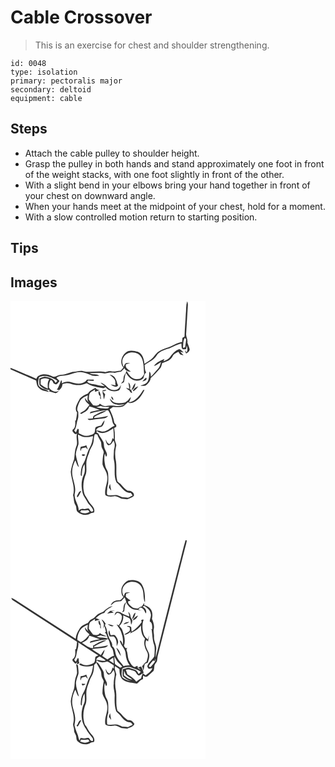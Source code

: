 # Cable Crossover
> This is an exercise for chest and shoulder strengthening.

``` 
id: 0048 
type: isolation 
primary: pectoralis major 
secondary: deltoid 
equipment: cable 
``` 

## Steps

 - Attach the cable pulley to shoulder height.
 - Grasp the pulley in both hands and stand approximately one foot in front of the weight stacks, with one foot slightly in front of the other.
 - With a slight bend in your elbows bring your hand together in front of your chest on downward angle.
 - When your hands meet at the midpoint of your chest, hold for a moment.
 - With a slow controlled motion return to starting position.

## Tips


## Images

<svg width="312" height="275pt" viewBox="0 0 234 275" xmlns="http://www.w3.org/2000/svg">
  <g fill="#FFF">
    <path d="M0 0h234v275H0V81.97c10.23 4.54 20.47 9.04 30.76 13.44.55 3.02.88 6.38 3.14 8.7 2.95 3.59 7.94 4.05 12.17 5.05-1.69-3.17-5.74-2.81-8.45-4.57-1.53-1.1-3.69-1.96-4.12-3.99-.55-3.07.05-6.19.7-9.19 5.77-2.63 12.19-1.25 17.48 1.82 1.56.79 3.32 1.37 4.52 2.7-.77.77-1.5 1.6-2.23 2.41-1.98-5.38-7.96-6.68-12.97-7.5-2.21.45-4.3 1.33-6.41 2.1 0 2.69-.24 5.41.26 8.06 3.16 3.32 7.44 5.62 12.1 5.68l-.63 1.94c2.6.54 5.09 1.49 7.7 1.94 2.29-.2 3.43-2.36 4.76-3.92 2.15-1.75 3.38-4.19 3.61-6.96 3.3-1.07 6.81-1.65 10.13-.28 6.14 2.24 13.02 2.08 18.93-.77 5.89 3.97 13.19 4.71 19.99 6.05.68-.3 2.05-.9 2.73-1.2 3.53 4.44 9.5 5.83 14.81 4.1 3.2-.61 2.92-4.6 3.72-7.05-.59.97-1.15 1.95-1.68 2.95-3.5 5.27-11.33 3.82-15.03-.44-2.2-2.46-5.03-4.25-8.21-5.13 1.7 1.52 3.55 2.88 5.32 4.32-4.8.19-9.28-1.75-13.97-2.4-2.34-.52-4.87-.89-6.7-2.59-.65-1.27 1.35-2.08 2.28-1.59 1.75.05 3.49.16 5.24.25-.02-.38-.04-1.14-.06-1.52-2.7-.13-5.4-.25-8.1 0-.38.47-1.14 1.4-1.53 1.86-4.63 4.23-11.88 3.18-17.38 1.28-3.75-1.46-7.77-.6-11.2 1.25-.04-.9-.13-2.69-.18-3.59-.25.13-.76.38-1.01.51-1.12 3.77-2.76 7.39-4.8 10.75.73.1 2.21.28 2.95.37-3.98 4.26-9.6.86-12.45-2.81-.18-3.1.29-6.44 1.88-9.13 2.23-.07 2.78 2.36 3.69 3.91 1.2.49 2.56 1.89 3.88.89 1.28-1.06 2.21-2.46 3.24-3.74-1.25-1.24-2.53-2.46-3.83-3.64 4.64-3.82 10.96-1.86 16.19-4.07 5.27-1.85 11.03-3.96 16.62-2.27 3.62.68 6.84 2.54 10.31 3.66 2.75.56 5.6.26 8.39.2-3.32-2.86-8.08-.81-11.66-3.15 6.06-.05 12.18-1.06 18.16.41 3.92-1.11 7.96-1.69 12.02-.88 2.52-.66 5.1-1.1 7.69-1.36 1.35-1.43 2.7-2.86 4.06-4.29 1.17 3.22 4.48 4 7.51 4.34-2.45-2.68-7.36-4.43-5.75-8.93 1.73-.45 3.46-.89 5.16-1.45-1.75.03-3.57-.32-5.29.13-1.64.89-1.89 3.06-2.85 4.47-1.34-3.65-2.36-7.96-.06-11.48 4.16-8.07 17.81-7.92 21.64.34 3.04 6.12 2.58 13.26 3.19 19.9-1.71 2.76-3.76 5.83-7.44 5.71-6.63 1.29-10.83-4.86-13.72-9.79-.62 2.26-2.11 4.09-3.14 6.15-.51 1.88-.51 3.85-.66 5.78-1.02 1.2-2.03 2.42-2.99 3.68 1.29-.68 2.73-1.19 3.8-2.23.84-3.64.79-7.48 2.42-10.93 2.48 4.28 6.21 8.65 11.46 9.16 3.33.62 6.95-.38 9.36-2.79.85-2.38 1.02-5.19 3.32-6.73-1.76-2.65-1.44-6.02-1.9-9.07 4.94-3.6 11.2-5.8 14.48-11.27 2.8-4.72 8.32-6.45 13.2-8.1 5.71-1.65 10.65-5.22 16.51-6.45.22 2.02-.05 4.18.74 6.09 1.17 1.66 3.28.56 4.92.59.24-1.41.55-2.81.75-4.23.91 2.72 1.35 5.62-.13 8.25-.73-.93-1.47-1.85-2.2-2.77.48 1.38.99 2.75 1.49 4.13 2.02-1.07 4.09-2.47 4.42-4.94-.68-2.82-1.86-5.49-2.82-8.22.79-3.8-2-7.06-1.44-10.82.63-11.35 1.38-22.7 2.05-34.04.18-1.61-.3-3.16-.88-4.63-1.66 5.01-.98 10.39-1.64 15.56-.41 8.92-1.26 17.81-1.51 26.74-.84.51-1.67 1.02-2.51 1.53-.13 1.62-.27 3.24-.4 4.85-3.3.77-6.58 1.69-9.55 3.34-5.96 3.44-13.07 4.35-18.71 8.4-3.79 2.48-5.56 6.97-9.27 9.52-2.49 1.78-5.15 3.29-7.63 5.08-.6-5.43-2.16-12.16-7.83-14.38-3.79-1.2-7.98-1.98-11.89-.87-7.06 3.24-11.01 13.48-5.5 19.77-1.12 1.21-2.25 2.41-3.37 3.61-3.69.25-7.33 1.5-11.05.86-2.47-.45-4.91.17-7.24.92-8.82-2.33-17.95 1.16-26.75-1.21-3.73-1.09-7.4.65-11.11.89-5.2.39-9.68 3.73-15 3.47-3.98-.18-7.4 3.94-11.3 1.73-4.75-2.12-10.33-3.28-15.19-.82-1.94.49-2.78 2.31-3.52 3.97C20.63 89.09 10.55 84.1 0 80.24V0m191.73 66.88c-1.86 2.86-5.28 4.14-8.24 5.54.3-.72.9-2.17 1.21-2.9-4.69 1.93-9.77 4.05-12.59 8.52 3.2-.81 5.67-3.1 8.45-4.73-.63 2.78-1.35 5.73-3.43 7.83-3.04 3.05-5.54 6.59-8.6 9.63-.45-2.08.01-4.65-1.86-6.1-.43 4.18-.07 8.79-2.4 12.49-1.88 2.79-5.3 3.36-8.25 4.38 1.89.44 3.84.24 5.76.12 3.16-2.35 5.97-5.21 6.52-9.29 4.4-3.62 8.1-7.96 11.86-12.22.98-1.77 1.27-3.84 1.9-5.75 4.85-1.37 10.51-3.44 12.64-8.4 1.26-2.76 4.36-3.8 6.84-5.12.62 1.01 1.23 2.04 1.81 3.07 1.36.54 2.73 1.11 4.24 1.04-1.16-1.49-2.62-2.71-3.91-4.07.98.21 2.96.64 3.94.85-1.58-1.48-2.94-3.69-5.2-4.09-4.55 1.58-8.09 5.25-10.69 9.2m-72.88 21.68c3.46 2.43 8.09 5.95 6.87 10.72.15.65.3 1.3.43 1.95-1.95-.47-3.91-.88-5.89-1.16 2.45 1.81 6.82 4.73 8.91.97-1.68-2.16-1.34-5.15-2.91-7.37-1.27-2.97-4.14-5.07-7.41-5.11m39.29 8.07c2.06-.7 6.72-1.68 4.66-4.77-1.83 1.29-3.19 3.1-4.66 4.77m-16.7 1.15c.42 2.55.9 5.09 1.22 7.65-1.33-.5-2.67-.96-4.03-1.38.99 1.44 2.52 2.3 3.94 3.24.78 1.44 1.57 3 3.38 3.24-.32-1.19-.64-2.37-.96-3.54-.43-.3-1.27-.9-1.69-1.21 1.07-2.8.37-5.97-1.86-8m3.69 9c3.58-.98 4.36-5.04 4.86-8.17-2.77 1.85-3.22 5.51-4.86 8.17m1.64 1.5c3.01-.62 4.64-3.6 6.61-5.69-3.09.45-5.62 2.77-6.61 5.69m-53.78 2.76c-3.63 1.36-7.06 3.2-9.78 6.02-2.17 5.05-7.43 11.33-3.32 16.65-.18 3.34-.86 6.62-1.45 9.9l-.79-.36c.15 3.96.66 9.01-3.27 11.4l.08 1.85c1.56 1.39 3.05 4.81 5.48 2.23-1.97 5.29 1.48 10.99-1.14 16.1-1.93 4.8-1.63 10.04-2.46 15.05-1.82 4.88-3.46 9.91-4 15.12.53 9.41 5.62 18.57 2.71 28.07 1.32 3.96.6 8.41 3 12.01 1.45 2.33.42 5.47 2.16 7.66 3.85 3.88 10.44 5.25 15.27 2.45 1.37-.96 3.09-.93 4.66-1.22 1.96-4.54-2.07-8.21-4.79-11.31-2.3-3.06-3.83-6.64-6.08-9.75-3.1-8.16-2.11-17.56 1.28-25.47 1.48-5.74-.54-11.83 1.12-17.56.63-3.05 2.08-5.84 2.95-8.82.92-3.95 4.02-6.97 4.75-11 1.08-3.36.16-7.17 2.04-10.29.92.12 1.84.26 2.76.4.91 3.31 3.16 6 4.45 9.14.61 2.5.06 5.27 1.37 7.59.8 1.9 2.52 3.76 1.65 5.96-1 4.26-1.22 8.66-1.24 13.03 1.16 4.62 4.8 8.23 5.38 13.06 1.99 8.14-3.63 15.75-1.93 23.94 3.04 2.12 6.73 2.08 10.25 1.49 3.35-.67 6.03 1.82 9.02 2.81 2.32.12 4.63.39 6.93.72 2.69-1.1 5.78-1.82 7.89-3.92 1.32-3.73-3.57-6.9-7.01-6.21-3.22-1.95-5.86-4.62-8.18-7.55-1.43-1.88-4.57-2.52-4.75-5.18-1.86-7.3-.32-14.9-1.38-22.28-1.4-6.12-1.39-12.63.19-18.71.75-2.83-1.71-5.26-1.57-8.05.17-4.57-.08-9.13-.83-13.64.85-.46 1.7-.91 2.55-1.37-.03-.62-.08-1.87-.11-2.49-.86-.96-2.14-1.75-2.4-3.09-.83-5.45-3.18-10.51-5.47-15.47 1.34-.95 2.68-1.89 4.03-2.83 4.17.22 8.58.82 12.54-.86 2.04-1.37 3.62-3.31 5.51-4.87 1.57 1.66 3.92 1.08 5.85.56 6.76-2.69 11.02-9.11 13.9-15.49-.4.12-1.21.37-1.62.49-4 6.27-9.05 13.81-17.07 14.67.98-2.06 2.11-4.1 2.31-6.41-2.28 2.39-4.02 5.72-7.46 6.58-4.14 1-8.64 1.31-12.74-.04-2.06-1.09-3.3-3.16-4.86-4.8.43 3.98 3.96 6.7 7.71 7.27 3.26.99 6.59-.1 9.88-.19-6.71 4.22-14.72-.01-21.96 1.94-3.03.95-5.5-1.23-7.84-2.77-1.56 3.27-5.14 2.44-8.04 1.87-1.86-2.22-3.38-4.7-5.09-7.02.26-2.77-.13-5.93 1.85-8.18 1.66-1.53 3.8-2.42 5.61-3.75-.07.66-.23 1.99-.31 2.66 2.06-.34 4.04-1.01 5.82-2.1-2.02.03-4-.61-4.98-2.48-3.39 1.76-7.2 3.21-9.03 6.84m17.49-3.88c.01 1.94 0 3.91.8 5.72.09 1.77.33 3.54.96 5.21.5-2.05.89-4.11 1.35-6.16-.98-1.19-1.94-2.41-2.92-3.6 1.55-.27 3.51-.01 4.36-1.65-1.52.12-3.04.3-4.55.48m-2.83 6.83c.09 1.37-.61 3.11.9 3.96-.16-3.44-.27-7.28-2.58-10.05-.71 2.17-.39 4.77 1.68 6.09m13.36.62c-.31 1.52.88 3.85 2.47 4.12.1-1.52-1.07-3.57-2.47-4.12z"/>
    <path d="M207 56.3c.47-3.97-.14-8.64 2.26-12.01.39.44 1.16 1.33 1.55 1.77-.39 3.14-.76 6.29-1.27 9.42-.64.2-1.91.62-2.54.82zM36.19 94.24c3.32-1.67 6.93-1.83 10.29-.17-2.52 3.2-1.7 7.38-1.72 11.15-3.13-1.27-5.99-3.1-8.61-5.21.03-1.93.04-3.85.04-5.77zM86.48 116.59c1.87-1.48 4.12-2.35 6.28-3.3-.1 2.91-1.43 6.15 1.52 8.47-2.14-1.4-3.59-3.38-4.94-5.45-.28 3.88 2.99 6.04 5.49 8.37-1.83 1.9-3.25 4.15-5.07 6.05-1.99 1.53-4.36 2.47-6.33 4.04.36.18 1.07.54 1.42.72 3.9-2.18 8.7-3.99 9.59-8.98 4.49.62 8.46 2.97 12.82 4.11-3.84.48-7.59 1.45-11.29 2.53l-.76 1.81c7.13-1.93 14.34-3.92 21.79-3.9 3.19 4.08 4.57 9.52 5.58 14.58.38 1.54 1.5 2.72 2.38 3.99-4.66 1.77-7.93 6.23-13.04 6.96-3.13.57-5.97-1.72-9.11-1.04.4-3.57 4.3-3.87 6.94-4.92 1.84-2.11 2.93-4.82 3.1-7.61-1.62 1.94-2.96 4.1-4.12 6.35-2.23.47-4.46 1.04-6.5 2.08-1.24 2.14-.33 5.03-1.76 7.1-2.59 2.26-6.15 2.87-9.45 3.34-3.28-.07-6.11-1.88-9.04-3.13-.48-1.57 1.05-5.4-1.46-5.3-.78 1.37-1.35 2.83-2 4.26l-2.09-2.21c3.11-3.95 2.51-9.15 4.32-13.61 1.09-2.88.51-6.01.56-9-1.74-1.37-1.22-3.86-.81-5.72 1.29-3.82 2.52-8.13 5.98-10.59m13.93 20.92c-1.42.54-1.14 2.35-1.74 3.49a152 152 0 0 0-6.07.43c.99 2.2 3.69 1.2 5.53 1.08 4.96-.93 10.05-.82 15-1.8 1.79-.19 2.88-1.76 4.1-2.87-5.41 1.55-10.99 2.12-16.57 2.68-.08-.3-.24-.91-.33-1.21 4.59-3.26 10.35-4.37 14.84-7.64-5.43.27-10.08 3.42-14.76 5.84z"/>
    <path d="M102.85 127.59c1.79-.55 3.6-1.06 5.4-1.57 3.26 1.48 6.93 1.14 10.42 1.17-.4.43-1.2 1.28-1.6 1.7-4.79.48-9.57-.21-14.22-1.3zM103.78 156c6.09 5.34 14.24.72 19.57-3.4.51 4.36.64 8.76.65 13.14-.37-.33-1.12-1.01-1.5-1.35-.84 2.52-1.22 5.53-3.51 7.22-2.85-.2-3.79-3.42-4.81-5.61.08 2.6.81 5.29 2.89 7.02 3.41.44 4.9-3.11 6.61-5.34 2.22 3.52 1.45 7.5.43 11.27.11 4.04-.98 8.12.02 12.12 2.19 8.68-.96 18.31 3.1 26.54 5.57 4.34 8.94 12.91 17.09 12.61.76 1.05 1.52 2.1 2.27 3.17-1.85.81-3.56 1.93-5.48 2.59-2.36-.07-4.69-.49-7.06-.43-1.95-.88-3.88-1.86-5.94-2.45-3.34-.58-6.7.54-10.04.05-1.38-.01-2.16-.68-2.33-2.01-.13-4.15.38-8.29 1.46-12.28.25-4.09.25-8.2-.09-12.28-.31-3.01-2.6-5.29-3.29-8.17-.97-5.07-1.91-10.28-.52-15.38.45 1.33.9 2.65 1.36 3.98 2.89-3.28-.65-6.69-1.72-9.95-1.09-2.41-.52-5.19-1.41-7.65-1.76-3.73-4.56-6.87-6.26-10.63-.57-.34-1.69-1.01-2.25-1.34l.76-1.44m14.33 67.79c.81 1.3 1.62 2.64 2.77 3.69-.6-2.63-1.08-5.28-1.36-7.96-.8 1.3-1.08 2.8-1.41 4.27zM80.98 160.37c2.65 1.04 5.11 2.83 8.04 2.97 3.4.23 6.78-.44 10.09-1.19-.72 4.75-1.42 9.68-4.02 13.84-3.8 6.41-4.34 14.22-8.47 20.44-1.89 3.58-2.22 7.72-2.34 11.69-.06.93.34 1.64 1.19 2.11.56-4.95.34-10.23 3.39-14.49.38 4.35.96 9-1.06 13.07-3.14 6.57-2.96 14.26-1.32 21.21.88 4.11 3.94 7.21 5.66 10.95 1.9 3.96 6.56 6.39 7.23 10.94-2.87 2.53-3.82-1.12-5.39-2.91-1.95-.21-3.84.43-5.73.77-2.37-.95-4.52.08-6.35 1.6-.06-7.51-6.64-13.92-4.55-21.56 1.69-8.9-4.05-17.07-3.34-25.92.19-4.42 1.78-8.63 3.65-12.58 1.68 2.55 1.81 6.14 4.41 8-1.21-5.09-2.97-10.04-3.68-15.24.24-4.24 2.02-8.11 3.18-12.13.28-3.86-.65-7.7-.59-11.57m3.34 14.65c-.62 1.69-.74 3.49-.21 5.22l1.24-3.39c1.66-.48 3.36-.84 5.05-1.22.68.99 1.48 1.87 2.39 2.64-.51-1.74-1.18-3.43-1.83-5.12-2.1 1.01-4.36 1.48-6.64 1.87m1.27 9.44c-.16 2.13 3.81 1.83 4.14-.16-1.29-.05-3.27-1.08-4.14.16m-3.97 46.05c-.57 1.73-2.88 3.48-1.37 5.19 2.07-2.33 3.34-5.18 4.7-7.94-1.54.38-2.79 1.2-3.33 2.75z"/>
    <path d="M84.96 251.13c2.73.37 5.45-.01 8.16-.32.45.55 1.34 1.66 1.79 2.21-3.37 2.46-7.91 2.18-11.39.09l1.44-1.98z"/>
  </g>
  <g fill="#333">
    <path d="M210.34 15.95c.66-5.17-.02-10.55 1.64-15.56.58 1.47 1.06 3.02.88 4.63-.67 11.34-1.42 22.69-2.05 34.04-.56 3.76 2.23 7.02 1.44 10.82.96 2.73 2.14 5.4 2.82 8.22-.33 2.47-2.4 3.87-4.42 4.94-.5-1.38-1.01-2.75-1.49-4.13.73.92 1.47 1.84 2.2 2.77 1.48-2.63 1.04-5.53.13-8.25-.2 1.42-.51 2.82-.75 4.23-1.64-.03-3.75 1.07-4.92-.59-.79-1.91-.52-4.07-.74-6.09-5.86 1.23-10.8 4.8-16.51 6.45-4.88 1.65-10.4 3.38-13.2 8.1-3.28 5.47-9.54 7.67-14.48 11.27.46 3.05.14 6.42 1.9 9.07-2.3 1.54-2.47 4.35-3.32 6.73-2.41 2.41-6.03 3.41-9.36 2.79-5.25-.51-8.98-4.88-11.46-9.16-1.63 3.45-1.58 7.29-2.42 10.93-1.07 1.04-2.51 1.55-3.8 2.23.96-1.26 1.97-2.48 2.99-3.68.15-1.93.15-3.9.66-5.78 1.03-2.06 2.52-3.89 3.14-6.15 2.89 4.93 7.09 11.08 13.72 9.79 3.68.12 5.73-2.95 7.44-5.71-.61-6.64-.15-13.78-3.19-19.9-3.83-8.26-17.48-8.41-21.64-.34-2.3 3.52-1.28 7.83.06 11.48.96-1.41 1.21-3.58 2.85-4.47 1.72-.45 3.54-.1 5.29-.13-1.7.56-3.43 1-5.16 1.45-1.61 4.5 3.3 6.25 5.75 8.93-3.03-.34-6.34-1.12-7.51-4.34-1.36 1.43-2.71 2.86-4.06 4.29-2.59.26-5.17.7-7.69 1.36-4.06-.81-8.1-.23-12.02.88-5.98-1.47-12.1-.46-18.16-.41 3.58 2.34 8.34.29 11.66 3.15-2.79.06-5.64.36-8.39-.2-3.47-1.12-6.69-2.98-10.31-3.66-5.59-1.69-11.35.42-16.62 2.27-5.23 2.21-11.55.25-16.19 4.07 1.3 1.18 2.58 2.4 3.83 3.64-1.03 1.28-1.96 2.68-3.24 3.74-1.32 1-2.68-.4-3.88-.89-.91-1.55-1.46-3.98-3.69-3.91-1.59 2.69-2.06 6.03-1.88 9.13 2.85 3.67 8.47 7.07 12.45 2.81-.74-.09-2.22-.27-2.95-.37 2.04-3.36 3.68-6.98 4.8-10.75.25-.13.76-.38 1.01-.51.05.9.14 2.69.18 3.59 3.43-1.85 7.45-2.71 11.2-1.25 5.5 1.9 12.75 2.95 17.38-1.28.39-.46 1.15-1.39 1.53-1.86 2.7-.25 5.4-.13 8.1 0 .02.38.04 1.14.06 1.52-1.75-.09-3.49-.2-5.24-.25-.93-.49-2.93.32-2.28 1.59 1.83 1.7 4.36 2.07 6.7 2.59 4.69.65 9.17 2.59 13.97 2.4-1.77-1.44-3.62-2.8-5.32-4.32 3.18.88 6.01 2.67 8.21 5.13 3.7 4.26 11.53 5.71 15.03.44.53-1 1.09-1.98 1.68-2.95-.8 2.45-.52 6.44-3.72 7.05-5.31 1.73-11.28.34-14.81-4.1-.68.3-2.05.9-2.73 1.2-6.8-1.34-14.1-2.08-19.99-6.05-5.91 2.85-12.79 3.01-18.93.77-3.32-1.37-6.83-.79-10.13.28-.23 2.77-1.46 5.21-3.61 6.96-1.33 1.56-2.47 3.72-4.76 3.92-2.61-.45-5.1-1.4-7.7-1.94l.63-1.94c-4.66-.06-8.94-2.36-12.1-5.68-.5-2.65-.26-5.37-.26-8.06 2.11-.77 4.2-1.65 6.41-2.1 5.01.82 10.99 2.12 12.97 7.5.73-.81 1.46-1.64 2.23-2.41-1.2-1.33-2.96-1.91-4.52-2.7-5.29-3.07-11.71-4.45-17.48-1.82-.65 3-1.25 6.12-.7 9.19.43 2.03 2.59 2.89 4.12 3.99 2.71 1.76 6.76 1.4 8.45 4.57-4.23-1-9.22-1.46-12.17-5.05-2.26-2.32-2.59-5.68-3.14-8.7-10.29-4.4-20.53-8.9-30.76-13.44v-1.73c10.55 3.86 20.63 8.85 31.01 13.11.74-1.66 1.58-3.48 3.52-3.97 4.86-2.46 10.44-1.3 15.19.82 3.9 2.21 7.32-1.91 11.3-1.73 5.32.26 9.8-3.08 15-3.47 3.71-.24 7.38-1.98 11.11-.89 8.8 2.37 17.93-1.12 26.75 1.21 2.33-.75 4.77-1.37 7.24-.92 3.72.64 7.36-.61 11.05-.86 1.12-1.2 2.25-2.4 3.37-3.61-5.51-6.29-1.56-16.53 5.5-19.77 3.91-1.11 8.1-.33 11.89.87 5.67 2.22 7.23 8.95 7.83 14.38 2.48-1.79 5.14-3.3 7.63-5.08 3.71-2.55 5.48-7.04 9.27-9.52 5.64-4.05 12.75-4.96 18.71-8.4 2.97-1.65 6.25-2.57 9.55-3.34.13-1.61.27-3.23.4-4.85.84-.51 1.67-1.02 2.51-1.53.25-8.93 1.1-17.82 1.51-26.74M207 56.3c.63-.2 1.9-.62 2.54-.82.51-3.13.88-6.28 1.27-9.42-.39-.44-1.16-1.33-1.55-1.77-2.4 3.37-1.79 8.04-2.26 12.01M36.19 94.24c0 1.92-.01 3.84-.04 5.77 2.62 2.11 5.48 3.94 8.61 5.21.02-3.77-.8-7.95 1.72-11.15-3.36-1.66-6.97-1.5-10.29.17z"/>
    <path d="M191.73 66.88c2.6-3.95 6.14-7.62 10.69-9.2 2.26.4 3.62 2.61 5.2 4.09-.98-.21-2.96-.64-3.94-.85 1.29 1.36 2.75 2.58 3.91 4.07-1.51.07-2.88-.5-4.24-1.04-.58-1.03-1.19-2.06-1.81-3.07-2.48 1.32-5.58 2.36-6.84 5.12-2.13 4.96-7.79 7.03-12.64 8.4-.63 1.91-.92 3.98-1.9 5.75-3.76 4.26-7.46 8.6-11.86 12.22-.55 4.08-3.36 6.94-6.52 9.29-1.92.12-3.87.32-5.76-.12 2.95-1.02 6.37-1.59 8.25-4.38 2.33-3.7 1.97-8.31 2.4-12.49 1.87 1.45 1.41 4.02 1.86 6.1 3.06-3.04 5.56-6.58 8.6-9.63 2.08-2.1 2.8-5.05 3.43-7.83-2.78 1.63-5.25 3.92-8.45 4.73 2.82-4.47 7.9-6.59 12.59-8.52-.31.73-.91 2.18-1.21 2.9 2.96-1.4 6.38-2.68 8.24-5.54zM118.85 88.56c3.27.04 6.14 2.14 7.41 5.11 1.57 2.22 1.23 5.21 2.91 7.37-2.09 3.76-6.46.84-8.91-.97 1.98.28 3.94.69 5.89 1.16-.13-.65-.28-1.3-.43-1.95 1.22-4.77-3.41-8.29-6.87-10.72z"/>
    <path d="M158.14 96.63c1.47-1.67 2.83-3.48 4.66-4.77 2.06 3.09-2.6 4.07-4.66 4.77zM141.44 97.78c2.23 2.03 2.93 5.2 1.86 8 .42.31 1.26.91 1.69 1.21.32 1.17.64 2.35.96 3.54-1.81-.24-2.6-1.8-3.38-3.24-1.42-.94-2.95-1.8-3.94-3.24 1.36.42 2.7.88 4.03 1.38-.32-2.56-.8-5.1-1.22-7.65z"/>
    <path d="M145.13 106.78c1.64-2.66 2.09-6.32 4.86-8.17-.5 3.13-1.28 7.19-4.86 8.17zM146.77 108.28c.99-2.92 3.52-5.24 6.61-5.69-1.97 2.09-3.6 5.07-6.61 5.69z"/>
    <path d="M92.99 111.04c1.83-3.63 5.64-5.08 9.03-6.84.98 1.87 2.96 2.51 4.98 2.48-1.78 1.09-3.76 1.76-5.82 2.1.08-.67.24-2 .31-2.66-1.81 1.33-3.95 2.22-5.61 3.75-1.98 2.25-1.59 5.41-1.85 8.18 1.71 2.32 3.23 4.8 5.09 7.02 2.9.57 6.48 1.4 8.04-1.87 2.34 1.54 4.81 3.72 7.84 2.77 7.24-1.95 15.25 2.28 21.96-1.94-3.29.09-6.62 1.18-9.88.19-3.75-.57-7.28-3.29-7.71-7.27 1.56 1.64 2.8 3.71 4.86 4.8 4.1 1.35 8.6 1.04 12.74.04 3.44-.86 5.18-4.19 7.46-6.58-.2 2.31-1.33 4.35-2.31 6.41 8.02-.86 13.07-8.4 17.07-14.67.41-.12 1.22-.37 1.62-.49-2.88 6.38-7.14 12.8-13.9 15.49-1.93.52-4.28 1.1-5.85-.56-1.89 1.56-3.47 3.5-5.51 4.87-3.96 1.68-8.37 1.08-12.54.86-1.35.94-2.69 1.88-4.03 2.83 2.29 4.96 4.64 10.02 5.47 15.47.26 1.34 1.54 2.13 2.4 3.09.03.62.08 1.87.11 2.49-.85.46-1.7.91-2.55 1.37.75 4.51 1 9.07.83 13.64-.14 2.79 2.32 5.22 1.57 8.05-1.58 6.08-1.59 12.59-.19 18.71 1.06 7.38-.48 14.98 1.38 22.28.18 2.66 3.32 3.3 4.75 5.18 2.32 2.93 4.96 5.6 8.18 7.55 3.44-.69 8.33 2.48 7.01 6.21-2.11 2.1-5.2 2.82-7.89 3.92-2.3-.33-4.61-.6-6.93-.72-2.99-.99-5.67-3.48-9.02-2.81-3.52.59-7.21.63-10.25-1.49-1.7-8.19 3.92-15.8 1.93-23.94-.58-4.83-4.22-8.44-5.38-13.06.02-4.37.24-8.77 1.24-13.03.87-2.2-.85-4.06-1.65-5.96-1.31-2.32-.76-5.09-1.37-7.59-1.29-3.14-3.54-5.83-4.45-9.14-.92-.14-1.84-.28-2.76-.4-1.88 3.12-.96 6.93-2.04 10.29-.73 4.03-3.83 7.05-4.75 11-.87 2.98-2.32 5.77-2.95 8.82-1.66 5.73.36 11.82-1.12 17.56-3.39 7.91-4.38 17.31-1.28 25.47 2.25 3.11 3.78 6.69 6.08 9.75 2.72 3.1 6.75 6.77 4.79 11.31-1.57.29-3.29.26-4.66 1.22-4.83 2.8-11.42 1.43-15.27-2.45-1.74-2.19-.71-5.33-2.16-7.66-2.4-3.6-1.68-8.05-3-12.01 2.91-9.5-2.18-18.66-2.71-28.07.54-5.21 2.18-10.24 4-15.12.83-5.01.53-10.25 2.46-15.05 2.62-5.11-.83-10.81 1.14-16.1-2.43 2.58-3.92-.84-5.48-2.23l-.08-1.85c3.93-2.39 3.42-7.44 3.27-11.4l.79.36c.59-3.28 1.27-6.56 1.45-9.9-4.11-5.32 1.15-11.6 3.32-16.65 2.72-2.82 6.15-4.66 9.78-6.02m-6.51 5.55c-3.46 2.46-4.69 6.77-5.98 10.59-.41 1.86-.93 4.35.81 5.72-.05 2.99.53 6.12-.56 9-1.81 4.46-1.21 9.66-4.32 13.61l2.09 2.21c.65-1.43 1.22-2.89 2-4.26 2.51-.1.98 3.73 1.46 5.3 2.93 1.25 5.76 3.06 9.04 3.13 3.3-.47 6.86-1.08 9.45-3.34 1.43-2.07.52-4.96 1.76-7.1 2.04-1.04 4.27-1.61 6.5-2.08 1.16-2.25 2.5-4.41 4.12-6.35-.17 2.79-1.26 5.5-3.1 7.61-2.64 1.05-6.54 1.35-6.94 4.92 3.14-.68 5.98 1.61 9.11 1.04 5.11-.73 8.38-5.19 13.04-6.96-.88-1.27-2-2.45-2.38-3.99-1.01-5.06-2.39-10.5-5.58-14.58-7.45-.02-14.66 1.97-21.79 3.9l.76-1.81c3.7-1.08 7.45-2.05 11.29-2.53-4.36-1.14-8.33-3.49-12.82-4.11-.89 4.99-5.69 6.8-9.59 8.98-.35-.18-1.06-.54-1.42-.72 1.97-1.57 4.34-2.51 6.33-4.04 1.82-1.9 3.24-4.15 5.07-6.05-2.5-2.33-5.77-4.49-5.49-8.37 1.35 2.07 2.8 4.05 4.94 5.45-2.95-2.32-1.62-5.56-1.52-8.47-2.16.95-4.41 1.82-6.28 3.3m16.37 11c4.65 1.09 9.43 1.78 14.22 1.3.4-.42 1.2-1.27 1.6-1.7-3.49-.03-7.16.31-10.42-1.17-1.8.51-3.61 1.02-5.4 1.57m.93 28.41l-.76 1.44c.56.33 1.68 1 2.25 1.34 1.7 3.76 4.5 6.9 6.26 10.63.89 2.46.32 5.24 1.41 7.65 1.07 3.26 4.61 6.67 1.72 9.95-.46-1.33-.91-2.65-1.36-3.98-1.39 5.1-.45 10.31.52 15.38.69 2.88 2.98 5.16 3.29 8.17.34 4.08.34 8.19.09 12.28a41.998 41.998 0 0 0-1.46 12.28c.17 1.33.95 2 2.33 2.01 3.34.49 6.7-.63 10.04-.05 2.06.59 3.99 1.57 5.94 2.45 2.37-.06 4.7.36 7.06.43 1.92-.66 3.63-1.78 5.48-2.59-.75-1.07-1.51-2.12-2.27-3.17-8.15.3-11.52-8.27-17.09-12.61-4.06-8.23-.91-17.86-3.1-26.54-1-4 .09-8.08-.02-12.12 1.02-3.77 1.79-7.75-.43-11.27-1.71 2.23-3.2 5.78-6.61 5.34-2.08-1.73-2.81-4.42-2.89-7.02 1.02 2.19 1.96 5.41 4.81 5.61 2.29-1.69 2.67-4.7 3.51-7.22.38.34 1.13 1.02 1.5 1.35-.01-4.38-.14-8.78-.65-13.14-5.33 4.12-13.48 8.74-19.57 3.4m-22.8 4.37c-.06 3.87.87 7.71.59 11.57-1.16 4.02-2.94 7.89-3.18 12.13.71 5.2 2.47 10.15 3.68 15.24-2.6-1.86-2.73-5.45-4.41-8-1.87 3.95-3.46 8.16-3.65 12.58-.71 8.85 5.03 17.02 3.34 25.92-2.09 7.64 4.49 14.05 4.55 21.56 1.83-1.52 3.98-2.55 6.35-1.6 1.89-.34 3.78-.98 5.73-.77 1.57 1.79 2.52 5.44 5.39 2.91-.67-4.55-5.33-6.98-7.23-10.94-1.72-3.74-4.78-6.84-5.66-10.95-1.64-6.95-1.82-14.64 1.32-21.21 2.02-4.07 1.44-8.72 1.06-13.07-3.05 4.26-2.83 9.54-3.39 14.49-.85-.47-1.25-1.18-1.19-2.11.12-3.97.45-8.11 2.34-11.69 4.13-6.22 4.67-14.03 8.47-20.44 2.6-4.16 3.3-9.09 4.02-13.84-3.31.75-6.69 1.42-10.09 1.19-2.93-.14-5.39-1.93-8.04-2.97m3.98 90.76l-1.44 1.98c3.48 2.09 8.02 2.37 11.39-.09-.45-.55-1.34-1.66-1.79-2.21-2.71.31-5.43.69-8.16.32z"/>
    <path d="M110.48 107.16c1.51-.18 3.03-.36 4.55-.48-.85 1.64-2.81 1.38-4.36 1.65.98 1.19 1.94 2.41 2.92 3.6-.46 2.05-.85 4.11-1.35 6.16-.63-1.67-.87-3.44-.96-5.21-.8-1.81-.79-3.78-.8-5.72zM107.65 113.99c-2.07-1.32-2.39-3.92-1.68-6.09 2.31 2.77 2.42 6.61 2.58 10.05-1.51-.85-.81-2.59-.9-3.96zM121.01 114.61c1.4.55 2.57 2.6 2.47 4.12-1.59-.27-2.78-2.6-2.47-4.12zM100.41 137.51c4.68-2.42 9.33-5.57 14.76-5.84-4.49 3.27-10.25 4.38-14.84 7.64.09.3.25.91.33 1.21 5.58-.56 11.16-1.13 16.57-2.68-1.22 1.11-2.31 2.68-4.1 2.87-4.95.98-10.04.87-15 1.8-1.84.12-4.54 1.12-5.53-1.08a152 152 0 0 1 6.07-.43c.6-1.14.32-2.95 1.74-3.49zM84.32 175.02c2.28-.39 4.54-.86 6.64-1.87.65 1.69 1.32 3.38 1.83 5.12-.91-.77-1.71-1.65-2.39-2.64-1.69.38-3.39.74-5.05 1.22l-1.24 3.39c-.53-1.73-.41-3.53.21-5.22zM85.59 184.46c.87-1.24 2.85-.21 4.14-.16-.33 1.99-4.3 2.29-4.14.16zM118.11 223.79c.33-1.47.61-2.97 1.41-4.27.28 2.68.76 5.33 1.36 7.96-1.15-1.05-1.96-2.39-2.77-3.69zM81.62 230.51c.54-1.55 1.79-2.37 3.33-2.75-1.36 2.76-2.63 5.61-4.7 7.94-1.51-1.71.8-3.46 1.37-5.19z"/>
  </g>
</svg>

<svg width="312" height="275pt" viewBox="0 0 234 275" xmlns="http://www.w3.org/2000/svg">
  <g fill="#FFF">
    <path d="M0 0h234v275H0V0m201.88 43.15c-9.14 36.45-18.6 72.82-27.57 109.31-.18-3.13.17-6.24.52-9.34.66-5.29-2.87-10.03-2.6-15.29.24-3.3-1.1-6.55-.23-9.83.83-4.09-.73-8.1-2.23-11.83.9-4.08.83-8.86-2-12.2-1.75-2.38-4.72-3.27-7.3-4.42 0-.66.01-1.97.01-2.62-.94 1.48-1.9 2.95-2.91 4.38-1.74.48-3.31 1.38-4.71 2.51-3.06-.14-6.33-.61-8.47-3.04-1.32-1.56-3.93-3.3-3.19-5.57.74-.26 2.2-.76 2.93-1.01-1.61-1.22-3.33-2.28-4.86-3.6-1.75-1.07-.56-3.18-.46-4.71 1.63-.41 3.27-.81 4.86-1.37-1.89.07-4-.61-5.75.37-1.23 1.09-1.41 2.87-2.06 4.28-1.96-3.75-2.54-8.57.08-12.17 4.66-7.76 18.33-6.93 21.59 1.68 3.11 5.48 1 12.43 3.84 17.88.12-7.66.07-15.99-4.37-22.59-3.89-4.29-10.58-4.91-15.97-3.83-3.71 1.95-6.79 5.57-7.82 9.68-.27 3.42-.61 7.64 2.43 10.01-1.66 1.65-3.05 4.26-5.76 3.92-4.17-.02-8.49 2.09-9.66 6.35 1.45-1.22 2.79-2.6 4.36-3.68 2.55-1.2 5.45-1.26 8.21-1.54 1.37-1.53 2.79-3.01 4.21-4.5.77 1.89 1.44 3.83 2.01 5.79-3.48 1.85-3.46 6.04-3.54 9.46-.38.67-1.12 2.01-1.49 2.68 1-.6 2.73-.8 2.6-2.34.43-3.29.35-6.76 2.33-9.61 1.82 3.8 4.94 7.09 8.93 8.59 3.1.6 6.3.61 9.33 1.59-1.25-.61-2.51-1.2-3.76-1.81 1.23-.94 2.54-2.99 4.19-1.49 2.8 1.16 3.28 4.32 4.77 6.6 1.63-3.11-.53-7.13-3.83-8.04.57-.4 1.16-.8 1.75-1.19 3.64 2.11 7.32 5 7.99 9.45 1.08 3.13-1.41 6.2-1.13 9.22 3.42 1.9 2.93 6.21 2.9 9.52-.49-.16-1.47-.47-1.96-.63.33.25.99.74 1.33.99.94 6.26.78 12.76 3.12 18.74.88 4.3.35 8.8.04 13.15-2.26 4.02-6.36 6.78-8.17 11.05-.78 1.55.66 2.8 1.44 3.96l4.41-.68c-1.29 3.96-5.09 6.07-8.12 8.57-1.15-.74-2.28-1.51-3.38-2.31-.94 1.85-1.6 3.83-2.11 5.84-2.03 1.15-3.89 2.56-5.68 4.05-2.59-4.1-6.9-6.27-10.77-8.9-.55-1.82-1.19-3.63-1.83-5.42 2.02-.45 4.1-.64 6.06.18 2.1.84 4.93.92 6.13 3.15.86 1.44 1.78 3.02 3.48 3.59 2.19-.44 3.59-2.56 5.75-3.19-.64-2.65-1.74-5.15-3.02-7.54-1.24.38-2.47.79-3.67 1.27.78.6 2.36 1.81 3.14 2.41-1.1-.45-2.16-.98-3.18-1.59-.7-.82-.09-2.1-.95-2.86-.78.37-2.34 1.1-3.12 1.46-3.74-1.43-5.31-5.41-7.17-8.64-1.42-3.92-.99-8.29-2.75-12.14l1.17-2.88c-1.91 2.65-2.93-.47-4.1-1.87 2.33-6.58.15-13.34-2.22-19.53-.85-1.59-2.2-2.84-3.36-4.2 3.43-3.19 5.35-8.21 4.63-12.88 2.39 1.22 5.08 1.92 7.26 3.52 2.26 1.91 1.72 5.13 2.34 7.73.99-2.05 2.06-4.6.71-6.73-1-1.6-1.75-3.35-1.8-5.27-.57-1.3-1.37-2.49-2.44-3.43.32 1.33.72 2.64 1.16 3.94.17.57.15 1.13-.07 1.69-3-1.75-6.63-2.23-9.37-4.45-1.51-1.22-3.6-1.22-5.45-1.24-1.87.61-2.24 2.79-2.7 4.43 1-.99 1.96-2.03 2.92-3.07 2.56.1 5.13 1.21 5.89 3.87.31 4.04-1.57 7.78-3.77 11.03-.63-.28-1.88-.86-2.51-1.15 2.11 3.66 5.23 6.8 5.99 11.11 1.64 4.22 1.9 8.71 1.38 13.18-.96-1.63-1.25-4.97-3.64-4.94 1.05 5.93 7.01 9.73 7.1 15.93.22 5.02 1.94 9.76 4.85 13.84-2.49 0-4.98.19-7.37.91-2.47-3.92-6.25-6.92-8.16-11.21-2.33-4.1-1.15-9.75-5.53-12.63.86-4.34-2.84-7.19-3.96-11.03-2.04-4.4-1.88-9.51-4.49-13.68-.32-.86-.08-1.6.71-2.23-1.28-2.06-2.72-4.2-4.99-5.25.9 2.32 3.16 4.24 2.8 6.91-.4 1.39-.62 2.81-.91 4.22l1.52-3.36c.62 2.29 1.22 4.58 1.83 6.87-.42.46-.83.94-1.24 1.42 2.62 1.25 2.32 4.9 3.77 7.1-4.29-1.78-9.25-.65-13.65-2.41 1.59-.58 3.22-1.07 4.85-1.57 2.27 1.05 4.8 1.1 7.26 1.15-2.75-1.38-5.96-1.78-8.31-3.96-1.57 3.28-5.14 2.45-8.06 1.87-1.84-2.22-3.37-4.69-5.07-7.01.25-2.77-.13-5.94 1.85-8.18 1.68-1.52 3.8-2.43 5.61-3.77-.08.68-.24 2.02-.33 2.69 2.03-.34 3.97-1.04 5.79-1.98-1.59-.4-3.17-.8-4.68-1.44 2.85-3.09 6.34-5.34 10.43-6.39 1.82-4.31 6.6-5.47 9.93-8.21-4.38.84-8 3.71-11.2 6.65-2.4 1.41-5.29 1.9-7.43 3.77-2.12 1.8-3.75 4.26-6.4 5.36-2.24.81-3.39 2.9-4.82 4.63-3.97 1.54-8.42 3.44-10.32 7.56-2.15 3.47-4.02 7.21-4.22 11.38-22.68-14.4-45.15-29.13-67.77-43.63-3.08-1.92-5.96-4.29-9.45-5.48.2 1.27.81 2.38 1.99 2.98 25.61 16.53 51.27 32.98 76.81 49.63-.13 3.01-.59 5.98-1.16 8.93-.27.06-.8.18-1.07.23.26 4.11.78 9.4-3.25 11.89.03.47.1 1.4.13 1.87 1.16 1.2 2.31 2.4 3.48 3.59.53-.48 1.57-1.44 2.09-1.93l-.66 2.59c1.14-.45 2.29-.9 3.41-1.41-1.47-1.85 0-4.74-1.89-6.3-1.04 1.43-1.69 3.07-2.46 4.65-.66-.73-1.32-1.47-1.98-2.21 1.09-2.02 2.43-4.03 2.61-6.39.47-4.97 3.2-9.57 2.2-14.67 7.95 5.26 15.99 10.39 24.02 15.53-1.23.89-3.74 1.03-3.62 3.05-.53 2.09.1 5.14-2.23 6.3-4.62 2.7-10.75 3.57-15.32.25-.66.43-1.33.88-1.99 1.33 5.08 3.4 11.36 2.68 16.96 1.23-.72 4.74-1.41 9.66-4 13.81-3.81 6.42-4.35 14.26-8.5 20.5-1.86 3.54-2.2 7.63-2.32 11.55-.08.98.31 1.73 1.18 2.26.57-4.98.38-10.25 3.38-14.58.24 3.92 1.02 8.04-.53 11.8-4.56 9.69-4.16 22.11 2.36 30.84 1.87 4.37 5.5 7.5 8.14 11.36l.2 2.64c-2.78 1.53-3.56-1.77-5.07-3.34-1.94-.19-3.83.44-5.71.81-1.32-.27-2.64-.68-4-.56l-.46.42c-.18.65-.54 1.95-.73 2.6-1.7-2.28-1.52-5.3-2.68-7.81-1.47-3.38-2.71-6.87-3.54-10.47.19-3.28 1.28-6.53.68-9.83-.45-6.54-3.82-12.57-3.52-19.19-.01-4.79 1.65-9.38 3.68-13.64 1.68 2.55 1.8 6.15 4.42 8.01-1.28-6.64-5.04-13.33-2.82-20.16.6-2.48 1.75-4.8 2.32-7.29.25-3.35-.42-6.69-.63-10.02-.74-.4-1.47-.8-2.19-1.2.57 3.41 1.05 6.86 1.13 10.32-.44 2.78-1.86 5.31-2.29 8.1-1.07 4.44-.22 9.23-2.2 13.45-1.47 3.99-2.58 8.17-3.06 12.4.31 8.78 5.14 17.18 3.1 26.06-1.2 3.08 1.14 5.94.83 9.04-.09 2.1 1.31 3.8 2.06 5.66 1.05 2.22.26 5.04 1.87 7.04 4.07 4.14 11.17 5.34 16.09 2.03 1.21-.52 2.57-.53 3.85-.8 1.8-4.01-1.34-7.5-3.86-10.27-3.03-2.97-4.07-7.3-6.96-10.37-3.02-8.36-2.28-17.84 1.25-25.92 1.44-5.76-.56-11.87 1.13-17.61.71-3.36 2.35-6.4 3.24-9.71.95-3.2 3.35-5.75 4.16-9.01.97-3.11 1.1-6.39 1.23-9.62.89-.85 1.78-1.69 2.67-2.54 1.63 3.07 3.43 6.06 5.05 9.14 1.32 2.3.63 5.09 1.38 7.55.7 1.85 1.83 3.5 2.47 5.38-.88 4.93-1.65 9.91-1.51 14.94 1.19 4.59 4.79 8.21 5.38 13.01 2.01 8.16-3.67 15.77-1.91 23.96 3.03 2.14 6.71 2.07 10.22 1.5 3.33-.67 6 1.78 8.97 2.78 2.35.15 4.68.43 7.01.74 3.16-1.34 7.38-2.01 8.65-5.69-1.85-2.6-4.19-5.1-7.73-4.43-5.06-2.75-7.8-8.05-12.56-11.17-2.43-7.71-.72-15.86-1.78-23.72-1.55-6.55-1.26-13.44.36-19.94-.53-3.39-2.68-6.45-1.6-10.03 1.81 1.16 3.61 2.33 5.37 3.58-.01 4.69.58 10.12 4.7 13.1 4.72 3.42 10.89 2.97 16.32 4.39 2.32-1.96 4.08-4.73 7.21-5.51v-4.15c1.71.96 3.85 2.06 5.63.55 2.38-2.04 4.73-4.13 7.04-6.25.86-2.09.73-4.42 1.08-6.63.58-1.93 2.24-3.28 3.04-5.11.33-1.97.4-3.97.78-5.93 10.9-43.24 21.91-86.46 32.85-129.7.73-3.08 1.84-6.08 2.11-9.26l-1.5-.24c-3.06 10.36-5.3 20.96-8.15 31.38m-82.19 53.46c-1.29 1.1-2.58 2.2-3.82 3.35 2.63-.65 5.3-1.09 8.02-1.2-.7-.4-2.08-1.22-2.78-1.63 1.08-.2 3.23-.59 4.31-.79-1.92.01-3.82.15-5.73.27m26.11 10.07c2.92-1.58 3.77-5.04 4.22-8.06-2.85 1.65-3.15 5.29-4.22 8.06m.78 1.31c2.99-.15 5.31-3.11 6.46-5.71-2.69 1.18-5.13 3-6.46 5.71m10.96 1.86c-3.3 4.55-7.3 8.5-11.95 11.66-.74-1.67-.46-3.53-.72-5.3-1.37-1.4-3.46-1.72-5.27-1.08.85.33 2.55.97 3.39 1.29.23 1.45.56 2.99-.2 4.35-1.77 1.95-4.69 2.33-6.28 4.5 3.17-.22 5.99-1.89 8.14-4.17-.25.64-.74 1.92-.98 2.56 4.92-2.29 9.8-5.04 12.99-9.58-.2 5.63.51 11.69 4.72 15.86-1.91 5.27-.4 10.68 2.23 15.39 2.53 3.84.8 8.33-.37 12.29-1.66.95-3.15 2.15-3.89 3.96-.37.31-1.11.91-1.48 1.21.58 1.81 1.12 3.62 1.72 5.43.59-2.61.92-5.28 1.48-7.9 1.25-.56 2.5-1.12 3.75-1.67 1.1-3.94 2.92-8.32.85-12.27-2.12-4.57-5.33-9.62-2.73-14.73.54.4 1.62 1.19 2.16 1.59.34-2.45.9-4.85 1.31-7.29-.6 1.65-1.12 3.32-1.65 5-1.86-1.8-4-3.54-4.85-6.09-1.73-5.72-2.35-11.93-.14-17.61-2.02-.46-3.83.48-2.23 2.6m-49.9 4.15c-.02 1.41-.42 3.01.87 4.01-.08-3.47-.21-7.34-2.56-10.12-.64 2.18-.4 4.79 1.69 6.11m28.02-1.21c2.39-.56 5.08-.87 6.79-2.84-2.45.19-5.4.49-6.79 2.84m-18.98-.29c1.83 1.55 4.75 3.52 7.14 2.11-2.22-1.16-4.66-1.83-7.14-2.11m2.25 14.73c1.63.1 3.27.15 4.9.06 3.69 2.85 3.65 7.68 3.57 11.9.64-1.7 1.5-3.34 1.78-5.14-.09-2.95-1.73-5.57-3.54-7.78-1.28-1.77-3.58-.38-5.33-.46-.92-1.92-1.27-4.04-1.8-6.08-1.72 2.36-.39 5.08.42 7.5m8.01 13.54c1.39 3.59 3.22 7.02 5.49 10.14-.55-3.91-2.08-7.86-5.49-10.14m-42.7 34.11c-.35 1.78-.63 3.61-.18 5.4.33-.85 1-2.56 1.33-3.41 1.65-.45 3.29-.91 4.96-1.28.78.93 1.52 1.93 2.46 2.73-.53-1.77-1.21-3.49-1.88-5.2a15.316 15.316 0 0 1-6.69 1.76m1.17 8.99c.2.57.59 1.69.79 2.25 1.43-.27 2.86-.67 3.86-1.81-1.55-.2-3.1-.33-4.65-.44m-4.67 48.65c-.36.45-1.09 1.35-1.45 1.8.32.29.94.87 1.26 1.16 1.84-2.37 3.13-5.07 4.39-7.77-2.52.38-3.36 2.75-4.2 4.81z"/>
    <path d="M89.24 114.88a74.05 74.05 0 0 1 3.52-1.58c-.13 3.09-1.56 6.57 1.9 8.9-2.2-1.63-3.92-3.7-5.32-5.99-.32 3.9 2.94 6.12 5.47 8.47-2.95 3.76-5.93 7.62-10.6 9.33-1.34-.88-2.68-1.76-4.03-2.61.08-6.4 2.87-13.71 9.06-16.52z"/>
    <path d="M94.38 126.34c4.49 1.02 8.63 3.11 13.08 4.29-3.91.4-7.71 1.42-11.47 2.51-.21.45-.62 1.36-.83 1.81 4.61-1.24 9.26-2.4 13.96-3.29 2.63-.29 5.36-.05 7.8-1.31 2.89 3.22 1.65 8.1 4.76 11.12 1.94 2.54 1.52 6.06 2.67 8.97-3.16.48-5.35 2.99-8.03 4.49-2.07-1.46-4.19-2.87-6.25-4.35 1.31-2.36 2.73-4.78 2.78-7.56-1.68 2.06-3.07 4.34-4.46 6.6-3.59-2.3-7.27-4.48-10.68-7.05 5.09-.98 10.32-.85 15.41-1.85 1.79-.19 2.89-1.75 4.13-2.87-5.49 1.53-11.14 2.14-16.78 2.68-.03-.31-.08-.92-.1-1.23 4.63-3.13 10.11-4.56 14.85-7.43-5.72-.02-10.69 3.37-15.39 6.23l-.64-.82c0 1.33.01 2.67.02 4-5.37.26-9.21-3.75-13.5-6.27 3.71-1.93 8.12-3.94 8.67-8.67zM102.8 155.48c.33-2.25 2.34-3.18 4.05-4.24 2.61 1.37 5.1 2.95 7.46 4.73-3.88 1.9-7.59-.87-11.51-.49zM124.52 151.36c1.63 2.15 2.61 4.72 4.33 6.79 1.68 1.83 3.62 3.42 5.26 5.3-.81.44-1.61.88-2.41 1.32-2.07-1.43-4.34-2.6-6.22-4.29-.65-2.99-.76-6.07-.96-9.12zM118.32 156.12c1.67-1.17 3.34-2.36 5.02-3.53.24 2.36.42 4.73.58 7.1-1.86-1.2-3.72-2.4-5.6-3.57zM172.75 156.88c.28-.71.84-2.13 1.11-2.83.45 4.05-3.14 6.65-5.36 9.5-.54 1.15-3.38.06-2.26-1.18 1.37-2.36 3.34-4.26 5.08-6.32l1.43.83zM103.4 155.88c3.61 3.22 8.46 2.84 12.72 1.41 2.83 1.08 5.16 3.15 7.77 4.66.02.95.07 2.85.09 3.8-.38-.35-1.16-1.05-1.55-1.4-.75 2.6-1.18 5.64-3.54 7.35-2.79-.56-3.69-3.52-4.8-5.75.18 2.61.89 5.32 2.97 7.08 3.43.45 4.92-3.11 6.62-5.35 3.31 5.13-.35 10.76.21 16.28-.97 5.08 1.46 9.93 1.11 15-.21 6.11-.23 12.35 1.83 18.18 2.02 2.3 4.51 4.18 6.35 6.65 2.45 3.22 5.76 6.1 9.97 6.45 1.87-.04 2.55 1.84 3.48 3.1-1.88.84-3.62 2.01-5.58 2.65-2.35-.09-4.67-.51-7.02-.45-2.58-1.08-5.1-2.74-8-2.61-3.32.14-6.67.6-9.97-.12-.55-4.62-.32-9.43 1.26-13.84-.06-4.14.23-8.29-.22-12.42-.31-2.97-2.55-5.24-3.26-8.08-1-5.1-1.88-10.35-.57-15.49.46 1.35.92 2.7 1.39 4.05 2.88-3.26-.61-6.67-1.69-9.9-1.32-2.83-.29-6.27-2.05-8.94-1.37-2.32-2.79-4.61-4.26-6.86-.92-1.24-1.82-2.95-3.67-2.79l.41-2.66m14.67 67.86c.83 1.32 1.64 2.67 2.78 3.75-.56-2.65-1.04-5.32-1.31-8.02-.7 1.35-1.1 2.81-1.47 4.27zM134.06 165.99c2.87-1.95 6.28-2.32 9.66-1.85 4.17 1.93 8.85 2.68 12.63 5.49-.76.98-1.64 1.87-2.61 2.66-.99-2.21-2.35-4.73-4.93-5.28-2.39-.42-4.53-1.59-6.85-2.21-2.48.13-4.73 1.4-7.17 1.79-.18 2.8-.55 5.67.03 8.45 2.8 2.8 6.36 4.82 10.2 5.78-4.03-.29-7.59-2.11-10.83-4.4-1.44-3.32-.88-7.02-.13-10.43z"/>
    <path d="M136.32 168.63c.65 1.41 1.21 2.86 1.75 4.32 2.45 2.42 5.61 3.88 8.19 6.14-4-.12-7.09-2.89-10.15-5.1.06-1.79.11-3.58.21-5.36zM84.96 251.12c2.72.42 5.43.02 8.14-.28.45.54 1.36 1.63 1.81 2.18-3.4 2.43-7.86 2.18-11.37.12.47-.68.95-1.35 1.42-2.02z"/>
  </g>
  <g fill="#333">
    <path d="M201.88 43.15c2.85-10.42 5.09-21.02 8.15-31.38l1.5.24c-.27 3.18-1.38 6.18-2.11 9.26-10.94 43.24-21.95 86.46-32.85 129.7-.38 1.96-.45 3.96-.78 5.93-.8 1.83-2.46 3.18-3.04 5.11-.35 2.21-.22 4.54-1.08 6.63-2.31 2.12-4.66 4.21-7.04 6.25-1.78 1.51-3.92.41-5.63-.55v4.15c-3.13.78-4.89 3.55-7.21 5.51-5.43-1.42-11.6-.97-16.32-4.39-4.12-2.98-4.71-8.41-4.7-13.1-1.76-1.25-3.56-2.42-5.37-3.58-1.08 3.58 1.07 6.64 1.6 10.03-1.62 6.5-1.91 13.39-.36 19.94 1.06 7.86-.65 16.01 1.78 23.72 4.76 3.12 7.5 8.42 12.56 11.17 3.54-.67 5.88 1.83 7.73 4.43-1.27 3.68-5.49 4.35-8.65 5.69-2.33-.31-4.66-.59-7.01-.74-2.97-1-5.64-3.45-8.97-2.78-3.51.57-7.19.64-10.22-1.5-1.76-8.19 3.92-15.8 1.91-23.96-.59-4.8-4.19-8.42-5.38-13.01-.14-5.03.63-10.01 1.51-14.94-.64-1.88-1.77-3.53-2.47-5.38-.75-2.46-.06-5.25-1.38-7.55-1.62-3.08-3.42-6.07-5.05-9.14-.89.85-1.78 1.69-2.67 2.54-.13 3.23-.26 6.51-1.23 9.62-.81 3.26-3.21 5.81-4.16 9.01-.89 3.31-2.53 6.35-3.24 9.71-1.69 5.74.31 11.85-1.13 17.61-3.53 8.08-4.27 17.56-1.25 25.92 2.89 3.07 3.93 7.4 6.96 10.37 2.52 2.77 5.66 6.26 3.86 10.27-1.28.27-2.64.28-3.85.8-4.92 3.31-12.02 2.11-16.09-2.03-1.61-2-.82-4.82-1.87-7.04-.75-1.86-2.15-3.56-2.06-5.66.31-3.1-2.03-5.96-.83-9.04 2.04-8.88-2.79-17.28-3.1-26.06.48-4.23 1.59-8.41 3.06-12.4 1.98-4.22 1.13-9.01 2.2-13.45.43-2.79 1.85-5.32 2.29-8.1-.08-3.46-.56-6.91-1.13-10.32.72.4 1.45.8 2.19 1.2.21 3.33.88 6.67.63 10.02-.57 2.49-1.72 4.81-2.32 7.29-2.22 6.83 1.54 13.52 2.82 20.16-2.62-1.86-2.74-5.46-4.42-8.01-2.03 4.26-3.69 8.85-3.68 13.64-.3 6.62 3.07 12.65 3.52 19.19.6 3.3-.49 6.55-.68 9.83.83 3.6 2.07 7.09 3.54 10.47 1.16 2.51.98 5.53 2.68 7.81.19-.65.55-1.95.73-2.6l.46-.42c1.36-.12 2.68.29 4 .56 1.88-.37 3.77-1 5.71-.81 1.51 1.57 2.29 4.87 5.07 3.34l-.2-2.64c-2.64-3.86-6.27-6.99-8.14-11.36-6.52-8.73-6.92-21.15-2.36-30.84 1.55-3.76.77-7.88.53-11.8-3 4.33-2.81 9.6-3.38 14.58-.87-.53-1.26-1.28-1.18-2.26.12-3.92.46-8.01 2.32-11.55 4.15-6.24 4.69-14.08 8.5-20.5 2.59-4.15 3.28-9.07 4-13.81-5.6 1.45-11.88 2.17-16.96-1.23.66-.45 1.33-.9 1.99-1.33 4.57 3.32 10.7 2.45 15.32-.25 2.33-1.16 1.7-4.21 2.23-6.3-.12-2.02 2.39-2.16 3.62-3.05-8.03-5.14-16.07-10.27-24.02-15.53 1 5.1-1.73 9.7-2.2 14.67-.18 2.36-1.52 4.37-2.61 6.39.66.74 1.32 1.48 1.98 2.21.77-1.58 1.42-3.22 2.46-4.65 1.89 1.56.42 4.45 1.89 6.3-1.12.51-2.27.96-3.41 1.41l.66-2.59c-.52.49-1.56 1.45-2.09 1.93-1.17-1.19-2.32-2.39-3.48-3.59-.03-.47-.1-1.4-.13-1.87 4.03-2.49 3.51-7.78 3.25-11.89.27-.05.8-.17 1.07-.23.57-2.95 1.03-5.92 1.16-8.93-25.54-16.65-51.2-33.1-76.81-49.63-1.18-.6-1.79-1.71-1.99-2.98 3.49 1.19 6.37 3.56 9.45 5.48 22.62 14.5 45.09 29.23 67.77 43.63.2-4.17 2.07-7.91 4.22-11.38 1.9-4.12 6.35-6.02 10.32-7.56 1.43-1.73 2.58-3.82 4.82-4.63 2.65-1.1 4.28-3.56 6.4-5.36 2.14-1.87 5.03-2.36 7.43-3.77 3.2-2.94 6.82-5.81 11.2-6.65-3.33 2.74-8.11 3.9-9.93 8.21-4.09 1.05-7.58 3.3-10.43 6.39 1.51.64 3.09 1.04 4.68 1.44-1.82.94-3.76 1.64-5.79 1.98.09-.67.25-2.01.33-2.69-1.81 1.34-3.93 2.25-5.61 3.77-1.98 2.24-1.6 5.41-1.85 8.18 1.7 2.32 3.23 4.79 5.07 7.01 2.92.58 6.49 1.41 8.06-1.87 2.35 2.18 5.56 2.58 8.31 3.96-2.46-.05-4.99-.1-7.26-1.15-1.63.5-3.26.99-4.85 1.57 4.4 1.76 9.36.63 13.65 2.41-1.45-2.2-1.15-5.85-3.77-7.1.41-.48.82-.96 1.24-1.42-.61-2.29-1.21-4.58-1.83-6.87l-1.52 3.36c.29-1.41.51-2.83.91-4.22.36-2.67-1.9-4.59-2.8-6.91 2.27 1.05 3.71 3.19 4.99 5.25-.79.63-1.03 1.37-.71 2.23 2.61 4.17 2.45 9.28 4.49 13.68 1.12 3.84 4.82 6.69 3.96 11.03 4.38 2.88 3.2 8.53 5.53 12.63 1.91 4.29 5.69 7.29 8.16 11.21 2.39-.72 4.88-.91 7.37-.91-2.91-4.08-4.63-8.82-4.85-13.84-.09-6.2-6.05-10-7.1-15.93 2.39-.03 2.68 3.31 3.64 4.94.52-4.47.26-8.96-1.38-13.18-.76-4.31-3.88-7.45-5.99-11.11.63.29 1.88.87 2.51 1.15 2.2-3.25 4.08-6.99 3.77-11.03-.76-2.66-3.33-3.77-5.89-3.87-.96 1.04-1.92 2.08-2.92 3.07.46-1.64.83-3.82 2.7-4.43 1.85.02 3.94.02 5.45 1.24 2.74 2.22 6.37 2.7 9.37 4.45.22-.56.24-1.12.07-1.69-.44-1.3-.84-2.61-1.16-3.94 1.07.94 1.87 2.13 2.44 3.43.05 1.92.8 3.67 1.8 5.27 1.35 2.13.28 4.68-.71 6.73-.62-2.6-.08-5.82-2.34-7.73-2.18-1.6-4.87-2.3-7.26-3.52.72 4.67-1.2 9.69-4.63 12.88 1.16 1.36 2.51 2.61 3.36 4.2 2.37 6.19 4.55 12.95 2.22 19.53 1.17 1.4 2.19 4.52 4.1 1.87l-1.17 2.88c1.76 3.85 1.33 8.22 2.75 12.14 1.86 3.23 3.43 7.21 7.17 8.64.78-.36 2.34-1.09 3.12-1.46.86.76.25 2.04.95 2.86 1.02.61 2.08 1.14 3.18 1.59-.78-.6-2.36-1.81-3.14-2.41 1.2-.48 2.43-.89 3.67-1.27 1.28 2.39 2.38 4.89 3.02 7.54-2.16.63-3.56 2.75-5.75 3.19-1.7-.57-2.62-2.15-3.48-3.59-1.2-2.23-4.03-2.31-6.13-3.15-1.96-.82-4.04-.63-6.06-.18.64 1.79 1.28 3.6 1.83 5.42 3.87 2.63 8.18 4.8 10.77 8.9 1.79-1.49 3.65-2.9 5.68-4.05.51-2.01 1.17-3.99 2.11-5.84 1.1.8 2.23 1.57 3.38 2.31 3.03-2.5 6.83-4.61 8.12-8.57l-4.41.68c-.78-1.16-2.22-2.41-1.44-3.96 1.81-4.27 5.91-7.03 8.17-11.05.31-4.35.84-8.85-.04-13.15-2.34-5.98-2.18-12.48-3.12-18.74-.34-.25-1-.74-1.33-.99.49.16 1.47.47 1.96.63.03-3.31.52-7.62-2.9-9.52-.28-3.02 2.21-6.09 1.13-9.22-.67-4.45-4.35-7.34-7.99-9.45-.59.39-1.18.79-1.75 1.19 3.3.91 5.46 4.93 3.83 8.04-1.49-2.28-1.97-5.44-4.77-6.6-1.65-1.5-2.96.55-4.19 1.49 1.25.61 2.51 1.2 3.76 1.81-3.03-.98-6.23-.99-9.33-1.59-3.99-1.5-7.11-4.79-8.93-8.59-1.98 2.85-1.9 6.32-2.33 9.61.13 1.54-1.6 1.74-2.6 2.34.37-.67 1.11-2.01 1.49-2.68.08-3.42.06-7.61 3.54-9.46-.57-1.96-1.24-3.9-2.01-5.79-1.42 1.49-2.84 2.97-4.21 4.5-2.76.28-5.66.34-8.21 1.54-1.57 1.08-2.91 2.46-4.36 3.68 1.17-4.26 5.49-6.37 9.66-6.35 2.71.34 4.1-2.27 5.76-3.92-3.04-2.37-2.7-6.59-2.43-10.01 1.03-4.11 4.11-7.73 7.82-9.68 5.39-1.08 12.08-.46 15.97 3.83 4.44 6.6 4.49 14.93 4.37 22.59-2.84-5.45-.73-12.4-3.84-17.88-3.26-8.61-16.93-9.44-21.59-1.68-2.62 3.6-2.04 8.42-.08 12.17.65-1.41.83-3.19 2.06-4.28 1.75-.98 3.86-.3 5.75-.37-1.59.56-3.23.96-4.86 1.37-.1 1.53-1.29 3.64.46 4.71 1.53 1.32 3.25 2.38 4.86 3.6-.73.25-2.19.75-2.93 1.01-.74 2.27 1.87 4.01 3.19 5.57 2.14 2.43 5.41 2.9 8.47 3.04 1.4-1.13 2.97-2.03 4.71-2.51 1.01-1.43 1.97-2.9 2.91-4.38 0 .65-.01 1.96-.01 2.62 2.58 1.15 5.55 2.04 7.3 4.42 2.83 3.34 2.9 8.12 2 12.2 1.5 3.73 3.06 7.74 2.23 11.83-.87 3.28.47 6.53.23 9.83-.27 5.26 3.26 10 2.6 15.29-.35 3.1-.7 6.21-.52 9.34 8.97-36.49 18.43-72.86 27.57-109.31M89.24 114.88c-6.19 2.81-8.98 10.12-9.06 16.52 1.35.85 2.69 1.73 4.03 2.61 4.67-1.71 7.65-5.57 10.6-9.33-2.53-2.35-5.79-4.57-5.47-8.47 1.4 2.29 3.12 4.36 5.32 5.99-3.46-2.33-2.03-5.81-1.9-8.9-1.19.5-2.36 1.02-3.52 1.58m5.14 11.46c-.55 4.73-4.96 6.74-8.67 8.67 4.29 2.52 8.13 6.53 13.5 6.27-.01-1.33-.02-2.67-.02-4l.64.82c4.7-2.86 9.67-6.25 15.39-6.23-4.74 2.87-10.22 4.3-14.85 7.43.02.31.07.92.1 1.23 5.64-.54 11.29-1.15 16.78-2.68-1.24 1.12-2.34 2.68-4.13 2.87-5.09 1-10.32.87-15.41 1.85 3.41 2.57 7.09 4.75 10.68 7.05 1.39-2.26 2.78-4.54 4.46-6.6-.05 2.78-1.47 5.2-2.78 7.56 2.06 1.48 4.18 2.89 6.25 4.35 2.68-1.5 4.87-4.01 8.03-4.49-1.15-2.91-.73-6.43-2.67-8.97-3.11-3.02-1.87-7.9-4.76-11.12-2.44 1.26-5.17 1.02-7.8 1.31-4.7.89-9.35 2.05-13.96 3.29.21-.45.62-1.36.83-1.81 3.76-1.09 7.56-2.11 11.47-2.51-4.45-1.18-8.59-3.27-13.08-4.29m8.42 29.14c3.92-.38 7.63 2.39 11.51.49a54.258 54.258 0 0 0-7.46-4.73c-1.71 1.06-3.72 1.99-4.05 4.24m21.72-4.12c.2 3.05.31 6.13.96 9.12 1.88 1.69 4.15 2.86 6.22 4.29.8-.44 1.6-.88 2.41-1.32-1.64-1.88-3.58-3.47-5.26-5.3-1.72-2.07-2.7-4.64-4.33-6.79m-6.2 4.76c1.88 1.17 3.74 2.37 5.6 3.57-.16-2.37-.34-4.74-.58-7.1-1.68 1.17-3.35 2.36-5.02 3.53m54.43.76l-1.43-.83c-1.74 2.06-3.71 3.96-5.08 6.32-1.12 1.24 1.72 2.33 2.26 1.18 2.22-2.85 5.81-5.45 5.36-9.5-.27.7-.83 2.12-1.11 2.83m-69.35-1l-.41 2.66c1.85-.16 2.75 1.55 3.67 2.79 1.47 2.25 2.89 4.54 4.26 6.86 1.76 2.67.73 6.11 2.05 8.94 1.08 3.23 4.57 6.64 1.69 9.9-.47-1.35-.93-2.7-1.39-4.05-1.31 5.14-.43 10.39.57 15.49.71 2.84 2.95 5.11 3.26 8.08.45 4.13.16 8.28.22 12.42-1.58 4.41-1.81 9.22-1.26 13.84 3.3.72 6.65.26 9.97.12 2.9-.13 5.42 1.53 8 2.61 2.35-.06 4.67.36 7.02.45 1.96-.64 3.7-1.81 5.58-2.65-.93-1.26-1.61-3.14-3.48-3.1-4.21-.35-7.52-3.23-9.97-6.45-1.84-2.47-4.33-4.35-6.35-6.65-2.06-5.83-2.04-12.07-1.83-18.18.35-5.07-2.08-9.92-1.11-15-.56-5.52 3.1-11.15-.21-16.28-1.7 2.24-3.19 5.8-6.62 5.35-2.08-1.76-2.79-4.47-2.97-7.08 1.11 2.23 2.01 5.19 4.8 5.75 2.36-1.71 2.79-4.75 3.54-7.35.39.35 1.17 1.05 1.55 1.4-.02-.95-.07-2.85-.09-3.8-2.61-1.51-4.94-3.58-7.77-4.66-4.26 1.43-9.11 1.81-12.72-1.41m30.66 10.11c-.75 3.41-1.31 7.11.13 10.43 3.24 2.29 6.8 4.11 10.83 4.4-3.84-.96-7.4-2.98-10.2-5.78-.58-2.78-.21-5.65-.03-8.45 2.44-.39 4.69-1.66 7.17-1.79 2.32.62 4.46 1.79 6.85 2.21 2.58.55 3.94 3.07 4.93 5.28.97-.79 1.85-1.68 2.61-2.66-3.78-2.81-8.46-3.56-12.63-5.49-3.38-.47-6.79-.1-9.66 1.85m2.26 2.64c-.1 1.78-.15 3.57-.21 5.36 3.06 2.21 6.15 4.98 10.15 5.1-2.58-2.26-5.74-3.72-8.19-6.14-.54-1.46-1.1-2.91-1.75-4.32m-51.36 82.49c-.47.67-.95 1.34-1.42 2.02 3.51 2.06 7.97 2.31 11.37-.12-.45-.55-1.36-1.64-1.81-2.18-2.71.3-5.42.7-8.14.28z"/>
    <path d="M119.69 96.61c1.91-.12 3.81-.26 5.73-.27-1.08.2-3.23.59-4.31.79.7.41 2.08 1.23 2.78 1.63-2.72.11-5.39.55-8.02 1.2 1.24-1.15 2.53-2.25 3.82-3.35zM145.8 106.68c1.07-2.77 1.37-6.41 4.22-8.06-.45 3.02-1.3 6.48-4.22 8.06zM146.58 107.99c1.33-2.71 3.77-4.53 6.46-5.71-1.15 2.6-3.47 5.56-6.46 5.71zM157.54 109.85c-1.6-2.12.21-3.06 2.23-2.6-2.21 5.68-1.59 11.89.14 17.61.85 2.55 2.99 4.29 4.85 6.09.53-1.68 1.05-3.35 1.65-5-.41 2.44-.97 4.84-1.31 7.29-.54-.4-1.62-1.19-2.16-1.59-2.6 5.11.61 10.16 2.73 14.73 2.07 3.95.25 8.33-.85 12.27-1.25.55-2.5 1.11-3.75 1.67-.56 2.62-.89 5.29-1.48 7.9-.6-1.81-1.14-3.62-1.72-5.43.37-.3 1.11-.9 1.48-1.21.74-1.81 2.23-3.01 3.89-3.96 1.17-3.96 2.9-8.45.37-12.29-2.63-4.71-4.14-10.12-2.23-15.39-4.21-4.17-4.92-10.23-4.72-15.86-3.19 4.54-8.07 7.29-12.99 9.58.24-.64.73-1.92.98-2.56-2.15 2.28-4.97 3.95-8.14 4.17 1.59-2.17 4.51-2.55 6.28-4.5.76-1.36.43-2.9.2-4.35-.84-.32-2.54-.96-3.39-1.29 1.81-.64 3.9-.32 5.27 1.08.26 1.77-.02 3.63.72 5.3 4.65-3.16 8.65-7.11 11.95-11.66zM107.64 114c-2.09-1.32-2.33-3.93-1.69-6.11 2.35 2.78 2.48 6.65 2.56 10.12-1.29-1-.89-2.6-.87-4.01zM135.66 112.79c1.39-2.35 4.34-2.65 6.79-2.84-1.71 1.97-4.4 2.28-6.79 2.84zM116.68 112.5c2.48.28 4.92.95 7.14 2.11-2.39 1.41-5.31-.56-7.14-2.11zM118.93 127.23c-.81-2.42-2.14-5.14-.42-7.5.53 2.04.88 4.16 1.8 6.08 1.75.08 4.05-1.31 5.33.46 1.81 2.21 3.45 4.83 3.54 7.78-.28 1.8-1.14 3.44-1.78 5.14.08-4.22.12-9.05-3.57-11.9-1.63.09-3.27.04-4.9-.06zM126.94 140.77c3.41 2.28 4.94 6.23 5.49 10.14-2.27-3.12-4.1-6.55-5.49-10.14zM84.24 174.88c2.35-.07 4.61-.67 6.69-1.76.67 1.71 1.35 3.43 1.88 5.2-.94-.8-1.68-1.8-2.46-2.73-1.67.37-3.31.83-4.96 1.28-.33.85-1 2.56-1.33 3.41-.45-1.79-.17-3.62.18-5.4zM85.41 183.87c1.55.11 3.1.24 4.65.44-1 1.14-2.43 1.54-3.86 1.81-.2-.56-.59-1.68-.79-2.25zM118.07 223.74c.37-1.46.77-2.92 1.47-4.27.27 2.7.75 5.37 1.31 8.02-1.14-1.08-1.95-2.43-2.78-3.75zM80.74 232.52c.84-2.06 1.68-4.43 4.2-4.81-1.26 2.7-2.55 5.4-4.39 7.77-.32-.29-.94-.87-1.26-1.16.36-.45 1.09-1.35 1.45-1.8z"/>
  </g>
</svg>
